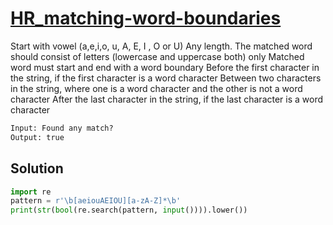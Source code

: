 # [HR_matching-word-boundaries](https://www.hackerrank.com/challenges/matching-word-boundaries)

Start with vowel (a,e,i,o, u, A, E, I , O or U)
Any length. The matched word should consist of letters (lowercase and uppercase both) only
Matched word must start and end with a word boundary
  Before the first character in the string, if the first character is a word character
  Between two characters in the string, where one is a word character and the other is not a word character
  After the last character in the string, if the last character is a word character

```txt
Input: Found any match?
Output: true
```

## Solution

```py
import re
pattern = r'\b[aeiouAEIOU][a-zA-Z]*\b'
print(str(bool(re.search(pattern, input()))).lower())
```
